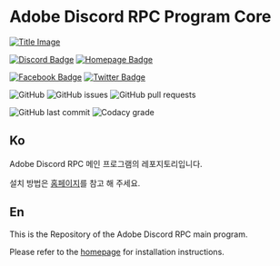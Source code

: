 # Adobe Discord RPC Program Core

[![Title Image](https://adobe-discord-rpc.github.io/Adobe-Discord-RPC-Image/images/cover.png)](https://github.com/Adobe-Discord-RPC)

[![Discord Badge](https://img.shields.io/badge/Join-DIscord-7289DA?style=for-the-badge)](https://discord.gg/7MBYbERafX) [![Homepage Badge](https://img.shields.io/badge/Homepage-Click-7289DA?style=for-the-badge)](https://adoberpc.hwahyang.space)

[![Facebook Badge](https://img.shields.io/badge/Follow-Facebook-4267B2?style=for-the-badge)](https://www.facebook.com/adobediscordrpc) [![Twitter Badge](https://img.shields.io/badge/Follow-Twitter-1DA1F2?style=for-the-badge)](https://twitter.com/adobediscordrpc)

![GitHub](https://img.shields.io/github/license/Adobe-Discord-RPC/Program-Core?style=for-the-badge) ![GitHub issues](https://img.shields.io/github/issues/Adobe-Discord-RPC/Program-Core?style=for-the-badge) ![GitHub pull requests](https://img.shields.io/github/issues-pr-raw/Adobe-Discord-RPC/Program-Core?style=for-the-badge)

![GitHub last commit](https://img.shields.io/github/last-commit/Adobe-Discord-RPC/Program-Core?style=for-the-badge) ![Codacy grade](https://img.shields.io/codacy/grade/e46595839ccd4a72b296a417e4bcf1dd?style=for-the-badge)

## Ko

Adobe Discord RPC 메인 프로그램의 레포지토리입니다.

설치 방법은 [홈페이지](https://adoberpc.hwahyang.space)를 참고 해 주세요.

## En

This is the Repository of the Adobe Discord RPC main program.

Please refer to the [homepage](https://adoberpc.hwahyang.space) for installation instructions.
